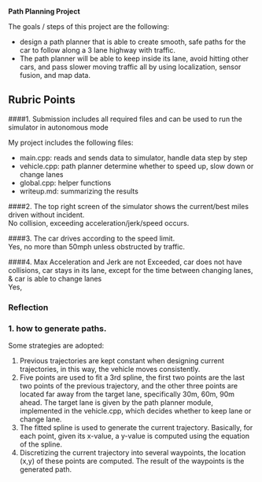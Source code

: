 **Path Planning Project**

The goals / steps of this project are the following:
* design a path planner that is able to create smooth, safe paths for the car to follow along a 3 lane highway with traffic.
* The path planner will be able to keep inside its lane, avoid hitting other cars, and pass slower moving traffic all by using 
localization, sensor fusion, and map data.

## Rubric Points

####1. Submission includes all required files and can be used to run the simulator in autonomous mode

My project includes the following files:
* main.cpp: reads and sends data to simulator, handle data step by step 
* vehicle.cpp: path planner determine whether to speed up, slow down or change lanes
* global.cpp: helper functions 
* writeup.md: summarizing the results

####2. The top right screen of the simulator shows the current/best miles driven without incident.      
No collision, exceeding acceleration/jerk/speed occurs.

####3. The car drives according to the speed limit.     
Yes, no more than 50mph unless obstructed by traffic.

####4. Max Acceleration and Jerk are not Exceeded, car does not have collisions, car stays in its lane, 
except for the time between changing lanes, & car is able to change lanes   
Yes, 

### Reflection

### 1. how to generate paths.

Some strategies are adopted:  
  1. Previous trajectories are kept constant when designing current trajectories, in this way, the vehicle moves consistently. 
  2. Five points are used to fit a 3rd spline, the first two points are the last two points of the previous trajectory, and the other three
  points are located far away from the target lane, specifically 30m, 60m, 90m ahead. The target lane is given by the path planner module,
  implemented in the vehicle.cpp, which decides whether to keep lane or change lane. 
  3. The fitted spline is used to generate the current trajectory. Basically, for each point, given its x-value, a y-value is computed using 
  the equation of the spline. 
  4. Discretizing the current trajectory into several waypoints, the location (x,y) of these points are computed. The result of the waypoints 
  is the generated path. 
